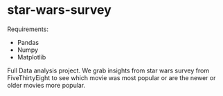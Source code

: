 # star-wars-survey

Requirements:
- Pandas
- Numpy
- Matplotlib

Full Data analysis project. We grab insights from star wars survey from FiveThirtyEight to see which movie was most popular
or are the newer or older movies more popular.
